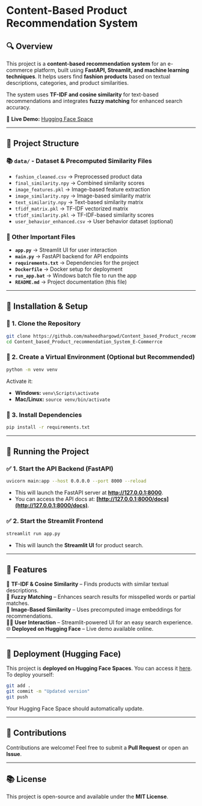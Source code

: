 #  Content-Based Product Recommendation System

## 🔍 Overview
This project is a **content-based recommendation system** for an e-commerce platform, built using **FastAPI, Streamlit, and machine learning techniques**. It helps users find **fashion products** based on textual descriptions, categories, and product similarities.

The system uses **TF-IDF and cosine similarity** for text-based recommendations and integrates **fuzzy matching** for enhanced search accuracy.

🔗 **Live Demo:** [Hugging Face Space](https://huggingface.co/spaces/maheedhar97/product-recommendation-api)

---

## 📂 Project Structure

### 📚 `data/` - Dataset & Precomputed Similarity Files
- `fashion_cleaned.csv` → Preprocessed product data
- `final_similarity.npy` → Combined similarity scores
- `image_features.pkl` → Image-based feature extraction
- `image_similarity.npy` → Image-based similarity matrix
- `text_similarity.npy` → Text-based similarity matrix
- `tfidf_matrix.pkl` → TF-IDF vectorized matrix
- `tfidf_similarity.pkl` → TF-IDF-based similarity scores
- `user_behavior_enhanced.csv` → User behavior dataset (optional)

### 📌 Other Important Files
- **`app.py`** → Streamlit UI for user interaction
- **`main.py`** → FastAPI backend for API endpoints
- **`requirements.txt`** → Dependencies for the project
- **`Dockerfile`** → Docker setup for deployment
- **`run_app.bat`** → Windows batch file to run the app
- **`README.md`** → Project documentation (this file)

---

## 🚀 Installation & Setup

### 🔹 1. Clone the Repository
```sh
git clone https://github.com/maheedhargowd/Content_based_Product_recommendation_System_E-Commerrce.git
cd Content_based_Product_recommendation_System_E-Commerrce
```

### 🔹 2. Create a Virtual Environment (Optional but Recommended)
```sh
python -m venv venv
```
Activate it:
- **Windows:** `venv\Scripts\activate`
- **Mac/Linux:** `source venv/bin/activate`

### 🔹 3. Install Dependencies
```sh
pip install -r requirements.txt
```

---

## 🎯 Running the Project

### ✅ **1. Start the API Backend (FastAPI)**
```sh
uvicorn main:app --host 0.0.0.0 --port 8000 --reload
```
- This will launch the FastAPI server at **http://127.0.0.1:8000**.
- You can access the API docs at: **[http://127.0.0.1:8000/docs](http://127.0.0.1:8000/docs)**.

### ✅ **2. Start the Streamlit Frontend**
```sh
streamlit run app.py
```
- This will launch the **Streamlit UI** for product search.

---

## 📌 Features

🔄 **TF-IDF & Cosine Similarity** – Finds products with similar textual descriptions.  
🌟 **Fuzzy Matching** – Enhances search results for misspelled words or partial matches.  
🎨 **Image-Based Similarity** – Uses precomputed image embeddings for recommendations.  
👨‍💻 **User Interaction** – Streamlit-powered UI for an easy search experience.  
🌐 **Deployed on Hugging Face** – Live demo available online.  

---

## 🎡 Deployment (Hugging Face)
This project is **deployed on Hugging Face Spaces**. You can access it [here](https://huggingface.co/spaces/maheedhar97/product-recommendation-api).  
To deploy yourself:
```sh
git add .
git commit -m "Updated version"
git push
```
Your Hugging Face Space should automatically update.

---

## 🤝 Contributions
Contributions are welcome! Feel free to submit a **Pull Request** or open an **Issue**.

---

## 📚 License
This project is open-source and available under the **MIT License**.


